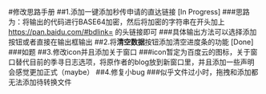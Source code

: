 #修改思路手册
##1.添加一键添加秒传申请的直达链接 [In Progress]
###思路为：将输出的代码进行BASE64加密，然后将加密的字符串在开头加上 https://pan.baidu.com/#bdlink= 的头链接即可
###具体输出方法可以选择添加按钮或者直接在输出框输出
##2.将**清空数据**按钮添加清空进度条的功能 [Done]
###如题
##3.修改icon并且添加关于窗口
###icon暂定为百度云的图标，关于窗口替代目前的季寻日志选项，将原作者的blog放到新窗口里，并且添加一些声明会感觉更加正式（maybe）
##4.修复小bug
###似乎文件过小时，拖拽和添加都无法添加待转换文件